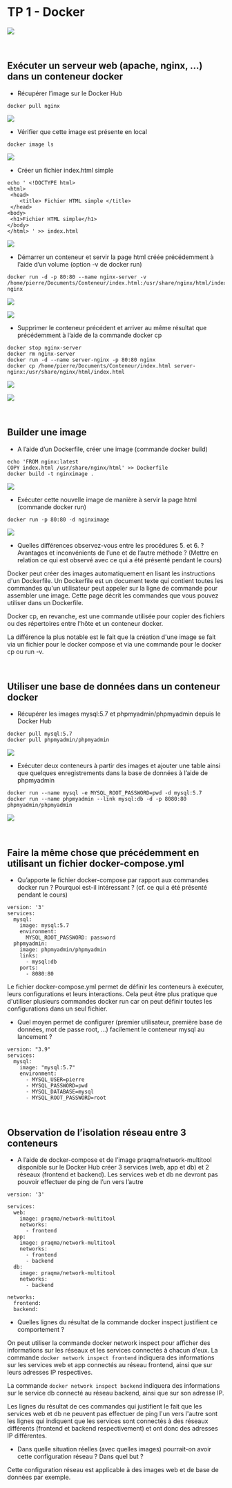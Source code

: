 # TP 1 - Docker

![](https://i.imgur.com/TflEfjv.png)

<br>

## Exécuter un serveur web (apache, nginx, …) dans un conteneur docker

-  Récupérer l’image sur le Docker Hub

```
docker pull nginx
```

![](https://i.imgur.com/KtG5Ajc.png)


-  Vérifier que cette image est présente en local

```
docker image ls
```

![](https://i.imgur.com/lrwuDuw.png)


-  Créer un fichier index.html simple

```
echo ' <!DOCTYPE html>
<html>
 <head>
    <title> Fichier HTML simple </title>
 </head>
<body>
 <h1>Fichier HTML simple</h1>
</body>
</html> ' >> index.html
```

![](https://i.imgur.com/R5ImkQW.png)


-  Démarrer un conteneur et servir la page html créée précédemment à l’aide d’un volume (option -v de docker run)

```
docker run -d -p 80:80 --name nginx-server -v /home/pierre/Documents/Conteneur/index.html:/usr/share/nginx/html/index.html nginx
```

![](https://i.imgur.com/HKaGcKR.png)

![](https://i.imgur.com/f0L1NCc.png)


-  Supprimer le conteneur précédent et arriver au même résultat que précédemment à l’aide de la commande docker cp

```
docker stop nginx-server
docker rm nginx-server
docker run -d --name server-nginx -p 80:80 nginx
docker cp /home/pierre/Documents/Conteneur/index.html server-nginx:/usr/share/nginx/html/index.html
```

![](https://i.imgur.com/on3zlEf.png)

![](https://i.imgur.com/a96n3GF.png)


<br>

## Builder une image
- A l’aide d’un Dockerfile, créer une image (commande docker build)

```
echo 'FROM nginx:latest
COPY index.html /usr/share/nginx/html' >> Dockerfile
docker build -t nginximage .
```

![](https://i.imgur.com/szUDinW.png)


- Exécuter cette nouvelle image de manière à servir la page html (commande docker run)

```
docker run -p 80:80 -d nginximage
```

![](https://i.imgur.com/GHWzLcO.png)


- Quelles différences observez-vous entre les procédures 5. et 6. ? Avantages et inconvénients de l’une et de l’autre méthode ? (Mettre en relation ce qui est observé avec ce qui a été présenté pendant le cours)

Docker peut créer des images automatiquement en lisant les instructions d'un Dockerfile. Un Dockerfile est un document texte qui contient toutes les commandes qu'un utilisateur peut appeler sur la ligne de commande pour assembler une image. Cette page décrit les commandes que vous pouvez utiliser dans un Dockerfile.

Docker cp, en revanche, est une commande utilisée pour copier des fichiers ou des répertoires entre l'hôte et un conteneur docker.

La différence la plus notable est le fait que la création d'une image se fait via un fichier pour le docker compose et via une commande pour le docker cp ou run -v.

<br>

## Utiliser une base de données dans un conteneur docker
- Récupérer les images mysql:5.7 et phpmyadmin/phpmyadmin depuis le Docker Hub

```
docker pull mysql:5.7
docker pull phpmyadmin/phpmyadmin
```

![](https://i.imgur.com/qvRMebN.png)


- Exécuter deux conteneurs à partir des images et ajouter une table ainsi que quelques enregistrements dans la base de données à l’aide de phpmyadmin

```
docker run --name mysql -e MYSQL_ROOT_PASSWORD=pwd -d mysql:5.7
docker run --name phpmyadmin --link mysql:db -d -p 8080:80 phpmyadmin/phpmyadmin
```

![](https://i.imgur.com/t7tcxVK.png)

<br>

## Faire la même chose que précédemment en utilisant un fichier docker-compose.yml
- Qu’apporte le fichier docker-compose par rapport aux commandes docker run ? Pourquoi est-il intéressant ? (cf. ce qui a été présenté pendant le cours)

```
version: '3'
services:
  mysql:
    image: mysql:5.7
    environment:
      MYSQL_ROOT_PASSWORD: password
  phpmyadmin:
    image: phpmyadmin/phpmyadmin
    links:
      - mysql:db
    ports:
      - 8080:80
```

Le fichier docker-compose.yml permet de définir les conteneurs à exécuter, leurs configurations et leurs interactions. Cela peut être plus pratique que d'utiliser plusieurs commandes docker run car on peut définir toutes les configurations dans un seul fichier.

- Quel moyen permet de configurer (premier utilisateur, première base de données, mot de passe root, …) facilement le conteneur mysql au lancement ?

```
version: "3.9"
services:
  mysql:
    image: "mysql:5.7"
    environment:
      - MYSQL_USER=pierre
      - MYSQL_PASSWORD=pwd
      - MYSQL_DATABASE=mysql
      - MYSQL_ROOT_PASSWORD=root
```

<br>

## Observation de l’isolation réseau entre 3 conteneurs
- A l’aide de docker-compose et de l’image praqma/network-multitool disponible sur le Docker Hub créer 3 services (web, app et db) et 2 réseaux (frontend et backend).
Les services web et db ne devront pas pouvoir effectuer de ping de l’un vers
l’autre

```
version: '3'

services:
  web:
    image: praqma/network-multitool
    networks:
      - frontend
  app:
    image: praqma/network-multitool
    networks:
      - frontend
      - backend
  db:
    image: praqma/network-multitool
    networks:
      - backend

networks:
  frontend:
  backend:
```

- Quelles lignes du résultat de la commande docker inspect justifient ce comportement ?

On peut utiliser la commande docker network inspect pour afficher des informations sur les réseaux et les services connectés à chacun d'eux.
La commande `docker network inspect frontend` indiquera des informations sur les services web et app connectés au réseau frontend, ainsi que sur leurs adresses IP respectives.<br>

La commande `docker network inspect backend` indiquera des informations sur le service db connecté au réseau backend, ainsi que sur son adresse IP.

Les lignes du résultat de ces commandes qui justifient le fait que les services web et db ne peuvent pas effectuer de ping l'un vers l'autre sont les lignes qui indiquent que les services sont connectés à des réseaux différents (frontend et backend respectivement) et ont donc des adresses IP différentes.

- Dans quelle situation réelles (avec quelles images) pourrait-on avoir cette configuration réseau ? Dans quel but ?

Cette configuration réseau est applicable à des images web et de base de données par exemple.
